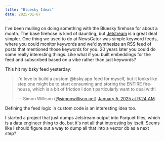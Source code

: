 ```yaml
---
title: "Bluesky Ideas"
date: 2025-01-07
---
```


I've been mulling on doing something with the Bluesky firehose for about a month. The base firehose is kind of daunting, but [Jetstream](https://github.com/bluesky-social/jetstream) is a great deal simpler. One thing we used to do at NewsGator was simple keyword feeds, where you could monitor keywords and we'd synthesize an RSS feed of posts that mentioned those keywords for you. 20 years later you could do some really interesting things. Like what if you built embeddings for the feed and subscribed based on a vibe rather than just keywords?

This hit my bsky feed yesterday:

<blockquote class="bluesky-embed" data-bluesky-uri="at://did:plc:kft6lu4trxowqmter2b6vg6z/app.bsky.feed.post/3leyztswv5k2q" data-bluesky-cid="bafyreigmldvq4fztukz3ib23nmg4vmjecrxbpjfwhjqzmipfjbnwn2kc7e"><p lang="en">I&#x27;d love to build a custom @bsky.app  feed for myself, but it looks like step one might be to start consuming and storing the ENTIRE firehouse, which is a bit of friction I don&#x27;t particularly want to deal with!</p>&mdash; Simon Willison (<a href="https://bsky.app/profile/did:plc:kft6lu4trxowqmter2b6vg6z?ref_src=embed">@simonwillison.net</a>) <a href="https://bsky.app/profile/did:plc:kft6lu4trxowqmter2b6vg6z/post/3leyztswv5k2q?ref_src=embed">January 5, 2025 at 9:24 AM</a></blockquote><script async src="https://embed.bsky.app/static/embed.js" charset="utf-8"></script>

Defining the feed logic in custom code is an interesting idea too. 

I started a project that just dumps Jetstream output into Parquet files, which is a data engineer thing to do, but it's not all that interesting by itself. Seems like I should figure out a way to dump all that into a vector db as a next step?
